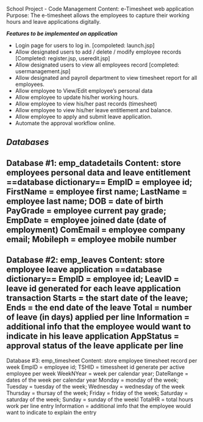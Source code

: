School Project - Code Management
Content: e-Timesheet web application
Purpose: The e-timesheet allows the employees to capture their working hours and leave applications digitally.

***Features to be implemented on application***
- Login page for users to log in. [compoleted: launch.jsp]
-	Allow designated users to add / delete / modify employee records [Completed: register.jsp, useredit.jsp]
-	Allow designated users to view all employees record [completed: usermanagement.jsp]
-	Allow designated and payroll department to view timesheet report for all employees.
-	Allow employee to View/Edit employee’s personal data
-	Allow employee to update his/her working hours.
-	Allow employee to view his/her past records (timesheet)
-	Allow employee to view his/her leave entitlement and balance.
-	Allow employee to apply and submit leave application.
-	Automate the approval workflow online.

***Databases***
----------------------------------
Database #1: emp_datadetails
Content: store employees personal data and leave entitlement
==database dictionary==
EmpID = employee id; FirstName = employee first name; LastName = employee last name; DOB = date of birth
PayGrade = employee current pay grade; EmpDate = employee joined date (date of employment)
ComEmail = employee company email; Mobileph = employee mobile number
----------------------------------
Database #2: emp_leaves
Content: store employee leave application
==database dictionary==
EmpID = employee id; LeavID = leave id generated for each leave application transaction
Starts = the start date of the leave; Ends = the end date of the leave
Total = number of leave (in days) applied per line
Information = additional info that the employee would want to indicate in his leave application
AppStatus = approval status of the leave applicate per line
----------------------------------
Database #3: emp_timesheet
Content: store employee timesheet record per week
EmpID = employee id; TSHID = timessheet id generate per active employee per week
WeekNYear = week per calendar year; DateRange = dates of the week per calendar year
Monday = monday of the week; Tuesday = tuesday of the week; Wednesday = wednesday of the week
Thursday = thursay of the week; Friday = friday of the week;
Saturday = saturday of the week; Sunday = sunday of the weekl
TotalHR = total hours work per line entry
Information = additional imfo that the employee would want to indicate to explain the entry



